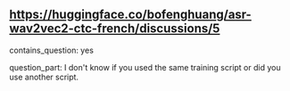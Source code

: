 ## https://huggingface.co/bofenghuang/asr-wav2vec2-ctc-french/discussions/5

contains_question: yes

question_part: I don't know if you used the same training script or did you use another script.